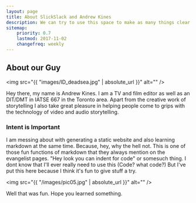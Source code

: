 ```yaml
---
layout: page
title: About SlickSlack and Andrew Kines
description: We can try to use this space to make as many things clear as we can. WITHIN REASON!!
sitemap:
    priority: 0.7
    lastmod: 2017-11-02
    changefreq: weekly
---
```

## About our Guy

<span class="image left"><img src="{{ "images/ID_deadsea.jpg" | absolute_url }}" alt="" /></span>

Hey there, my name is Andrew Kines. I am a TV and film editor as well as an DIT/DMT in IATSE 667 in the Toronto area. Apart from the creative work of storytelling I also take great pleasure in helping people come to grips with the technology of video and audio storytelling.  

### Intent is Important
<div class="box">
  <p>
I am messing about with generating a static website and also learning markdown at the same time. Because, hey, why the hell not. This is one of those fun functions of markdown that they always mention on the evangelist pages. "Hey look you can indent for code" or somesuch thing.
I dont know that I'll ever really need to use this (Code? what code?) But I've put this here because I think it's fun to give stuff a try.
  </p>
</div>

<span class="image left"><img src="{{ "/images/pic05.jpg" | absolute_url }}" alt="" /></span>

Well that was fun. Hope you learned something.
